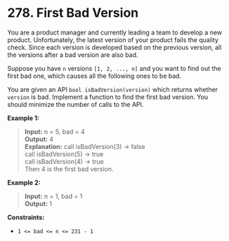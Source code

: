 # 278. First Bad Version

You are a product manager and currently leading a team to develop a new product. Unfortunately, the latest version of your product fails the quality check. Since each version is developed based on the previous version, all the versions after a bad version are also bad.

Suppose you have `n` versions `[1, 2, ..., n]` and you want to find out the first bad one, which causes all the following ones to be bad.

You are given an API `bool isBadVersion(version)` which returns whether `version` is bad. Implement a function to find the first bad version. You should minimize the number of calls to the API.


**Example 1:**

> **Input:** n = 5, bad = 4 <br>
> **Output:** 4 <br>
> **Explanation:**
call isBadVersion(3) -> false <br>
call isBadVersion(5) -> true <br>
call isBadVersion(4) -> true <br>
Then 4 is the first bad version.

**Example 2:**

> **Input:** n = 1, bad = 1 <br>
> **Output:** 1
 
**Constraints:**

- `1 <= bad <= n <= 231 - 1`